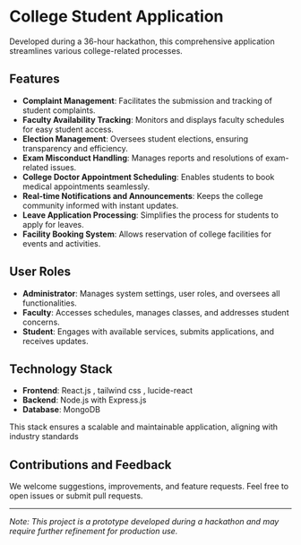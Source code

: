 # College Student Application

Developed during a 36-hour hackathon, this comprehensive application streamlines various college-related processes.

## Features

- **Complaint Management**: Facilitates the submission and tracking of student complaints.
- **Faculty Availability Tracking**: Monitors and displays faculty schedules for easy student access.
- **Election Management**: Oversees student elections, ensuring transparency and efficiency.
- **Exam Misconduct Handling**: Manages reports and resolutions of exam-related issues.
- **College Doctor Appointment Scheduling**: Enables students to book medical appointments seamlessly.
- **Real-time Notifications and Announcements**: Keeps the college community informed with instant updates.
- **Leave Application Processing**: Simplifies the process for students to apply for leaves.
- **Facility Booking System**: Allows reservation of college facilities for events and activities.

## User Roles

- **Administrator**: Manages system settings, user roles, and oversees all functionalities.
- **Faculty**: Accesses schedules, manages classes, and addresses student concerns.
- **Student**: Engages with available services, submits applications, and receives updates.

## Technology Stack

- **Frontend**: React.js , tailwind css , lucide-react
- **Backend**: Node.js with Express.js
- **Database**: MongoDB

This stack ensures a scalable and maintainable application, aligning with industry standards 

## Contributions and Feedback

We welcome suggestions, improvements, and feature requests. Feel free to open issues or submit pull requests.

---

*Note: This project is a prototype developed during a hackathon and may require further refinement for production use.*
